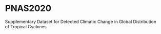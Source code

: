 # PNAS2020
Supplementary Dataset for Detected Climatic Change in Global Distribution of Tropical Cyclones
